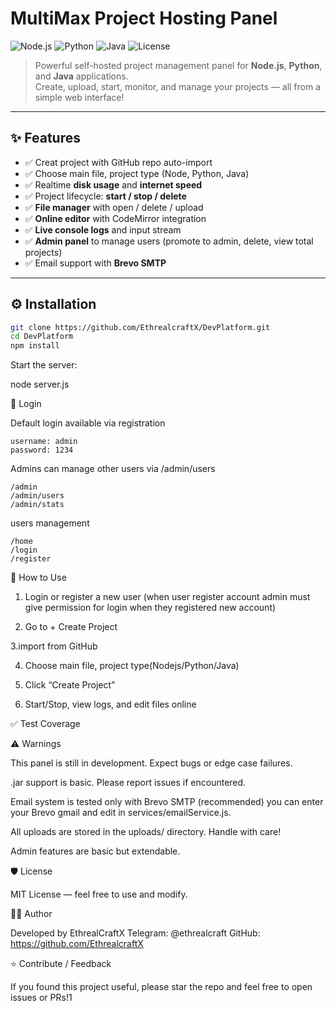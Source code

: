 # MultiMax Project Hosting Panel

![Node.js](https://img.shields.io/badge/Node.js-339933?style=for-the-badge&logo=nodedotjs&logoColor=white)
![Python](https://img.shields.io/badge/Python-3776AB?style=for-the-badge&logo=python&logoColor=white)
![Java](https://img.shields.io/badge/Java-ED8B00?style=for-the-badge&logo=java&logoColor=white)
![License](https://img.shields.io/badge/License-MIT-blue.svg)

> Powerful self-hosted project management panel for **Node.js**, **Python**, and **Java** applications.  
> Create, upload, start, monitor, and manage your projects — all from a simple web interface!

---

## ✨ Features

- ✅ Creat project with GitHub repo auto-import
- ✅ Choose main file, project type (Node, Python, Java)
- ✅ Realtime **disk usage** and **internet speed**
- ✅ Project lifecycle: **start / stop / delete**
- ✅ **File manager** with open / delete / upload
- ✅ **Online editor** with CodeMirror integration
- ✅ **Live console logs** and input stream
- ✅ **Admin panel** to manage users (promote to admin, delete, view total projects)
- ✅ Email support with **Brevo SMTP**

---

## ⚙️ Installation

```bash
git clone https://github.com/EthrealcraftX/DevPlatform.git
cd DevPlatform
npm install
```

Start the server:

node server.js


🔐 Login

Default login available via registration

```login
username: admin
password: 1234
```
Admins can manage other users via /admin/users

```admin
/admin
/admin/users
/admin/stats
```

users management 

```users
/home
/login
/register
```


📁 How to Use

1. Login or register a new user
(when user register account admin must give permission for login when they registered new account)

2. Go to + Create Project


3.import from GitHub


4. Choose main file, project type(Nodejs/Python/Java)


5. Click “Create Project”


6. Start/Stop, view logs, and edit files online




✅ Test Coverage


⚠️ Warnings

This panel is still in development. Expect bugs or edge case failures.

.jar support is basic. Please report issues if encountered.

Email system is tested only with Brevo SMTP (recommended) you can enter your Brevo gmail and edit in services/emailService.js.

All uploads are stored in the uploads/ directory. Handle with care!

Admin features are basic but extendable.



🛡 License

MIT License — feel free to use and modify.



👨‍💻 Author

Developed by EthrealCraftX
Telegram: @ethrealcraft
GitHub: https://github.com/EthrealcraftX


⭐ Contribute / Feedback

If you found this project useful, please star the repo and feel free to open issues or PRs!1
